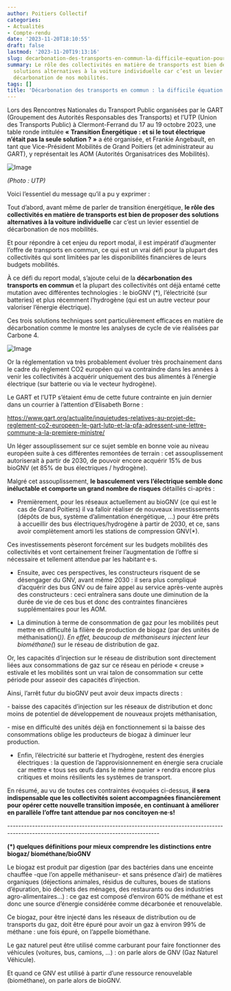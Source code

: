 ```yaml
---
author: Poitiers Collectif
categories:
- Actualités
- Compte-rendu
date: '2023-11-20T18:10:55'
draft: false
lastmod: '2023-11-20T19:13:16'
slug: decarbonation-des-transports-en-commun-la-difficile-equation-pour-les-collectivites
summary: Le rôle des collectivités en matière de transports est bien de proposer des
  solutions alternatives à la voiture individuelle car c’est un levier essentiel de
  décarbonation de nos mobilités.
tags: []
title: 'Décarbonation des transports en commun : la difficile équation pour les collectivités'
---
```


Lors des Rencontres Nationales du Transport Public organisées par le GART (Groupement des Autorités Responsables des Transports) et l’UTP (Union des Transports Public) à Clermont-Ferrand du 17 au 19 octobre 2023, une table ronde intitulée **«  Transition Énergétique : et si le tout électrique n’était pas la seule solution ? »** a été organisée, et Frankie Angebault, en tant que Vice-Président  Mobilités de Grand Poitiers (et administrateur au GART), y représentait les AOM (Autorités Organisatrices des Mobilités).

![Image](/images/2025/decarbonation-des-transports-en-commun-la-difficile-equation-pour-les-collectivites/gart.png)

_(Photo : UTP)_

Voici l’essentiel du message qu’il a pu y exprimer :

Tout d’abord, avant même de parler de transition énergétique, **le rôle des collectivités en matière de transports est bien de proposer des solutions alternatives à la voiture individuelle** car c’est un levier essentiel de décarbonation de nos mobilités.

Et pour répondre à cet enjeu du report modal, il est impératif d’augmenter l’offre de transports en commun, ce qui est un vrai défi pour la plupart des collectivités qui sont limitées par les disponibilités financières de leurs budgets mobilités.

À ce défi du report modal, s’ajoute celui de la **décarbonation des transports en commun** et la plupart des collectivités ont déjà entamé cette mutation avec différentes technologies : le bioGNV (*),  l’électricité (sur batteries) et plus récemment l’hydrogène (qui est un autre vecteur pour valoriser l’énergie électrique).

Ces trois solutions techniques sont particulièrement efficaces en matière de décarbonation comme le montre les analyses de cycle de vie réalisées par Carbone 4.

![Image](/images/2025/decarbonation-des-transports-en-commun-la-difficile-equation-pour-les-collectivites/gart-carbone4.png)

Or la réglementation va très probablement évoluer très prochainement dans le cadre du règlement CO2 européen qui va contraindre dans les années à venir les collectivités à acquérir uniquement des bus alimentés à l’énergie électrique (sur batterie ou via le vecteur hydrogène).

Le GART et l’UTP s’étaient ému de cette future contrainte en juin dernier dans un courrier à l’attention d’Elisabeth Borne :

https://www.gart.org/actualite/inquietudes-relatives-au-projet-de-reglement-co2-europeen-le-gart-lutp-et-la-pfa-adressent-une-lettre-commune-a-la-premiere-ministre/ 

Un léger assouplissement sur ce sujet semble en bonne voie au niveau européen suite à ces différentes remontées de terrain : cet assouplissement autoriserait à partir de 2030, de pouvoir encore acquérir 15% de bus bioGNV (et 85% de bus électriques / hydrogène).

Malgré cet assouplissement, **le basculement vers l’électrique semble donc inéluctable et comporte un grand nombre de risques** détaillés ci-après :

  * Premièrement, pour les réseaux actuellement au bioGNV (ce qui est le cas de Grand Poitiers) il va falloir réaliser de nouveaux investissements (dépôts de bus, système d’alimentation énergétique, …) pour être prêts à accueillir des bus électriques/hydrogène à partir de 2030, et ce, sans avoir complètement amorti les stations de compression GNV(*).

Ces investissements pèseront forcément sur les budgets mobilités des collectivités et vont certainement freiner l’augmentation de l’offre si nécessaire et tellement attendue par les habitant·e·s.

  * Ensuite, avec ces perspectives, les constructeurs risquent de se désengager du GNV, avant même 2030 : il sera plus compliqué d’acquérir des bus GNV ou de faire appel au service après-vente auprès des constructeurs : ceci entraînera sans doute une diminution de la durée de vie de ces bus et donc des contraintes financières supplémentaires pour les AOM.

  * La diminution à terme de consommation de gaz pour les mobilités peut mettre en difficulté la filière de production de biogaz (par des unités de méthanisation(*)). En effet, beaucoup de méthaniseurs injectent leur biométhane(*) sur le réseau de distribution de gaz.

Or, les capacités d’injection sur le réseau de distribution sont directement liées aux consommations de gaz sur ce réseau en période « creuse » estivale et les mobilités sont un vrai talon de consommation sur cette période pour asseoir des capacités d’injection.

Ainsi, l’arrêt futur du bioGNV peut avoir deux impacts directs :

\- baisse des capacités d’injection sur les réseaux de distribution et donc moins de potentiel de développement de nouveaux projets méthanisation,

\- mise en difficulté des unités déjà en fonctionnement si la baisse des consommations oblige les producteurs de biogaz à diminuer leur production.

  * Enfin, l’électricité sur batterie et l’hydrogène, restent des énergies électriques : la question de l’approvisionnement en énergie sera cruciale car mettre « tous ses œufs dans le même panier » rendra encore plus critiques et moins résilients les systèmes de transport.

En résumé, au vu de toutes ces contraintes évoquées ci-dessus, **il sera indispensable que les collectivités soient accompagnées financièrement pour opérer cette nouvelle transition imposée, en continuant à améliorer en parallèle l’offre tant attendue par nos concitoyen·ne·s!**

\-------------------------------------------------------------------------------------------------------------------------------------

**(*) quelques définitions pour mieux comprendre les distinctions entre biogaz/ biométhane/bioGNV**

Le biogaz est produit par digestion (par des bactéries dans une enceinte chauffée -que l’on appelle méthaniseur- et sans présence d’air) de matières organiques (déjections animales, résidus de cultures, boues de stations d’épuration, bio déchets des ménages, des restaurants ou des industries agro-alimentaires…)  : ce gaz est composé d’environ 60% de méthane et est donc une source d’énergie considérée comme décarbonée et renouvelable.

Ce biogaz, pour être injecté dans les réseaux de distribution ou de transports du gaz, doit être épuré pour avoir un gaz à environ 99% de méthane : une fois épuré, on l’appelle biométhane.

Le gaz naturel peut être utilisé comme carburant pour faire fonctionner des véhicules (voitures, bus, camions, …) : on parle alors de GNV (Gaz Naturel Véhicule).

Et quand ce GNV est utilisé à partir d’une ressource renouvelable (biométhane), on parle alors de bioGNV.
